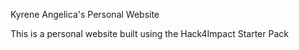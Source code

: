 Kyrene Angelica's Personal Website

This is a personal website built using the Hack4Impact Starter Pack
